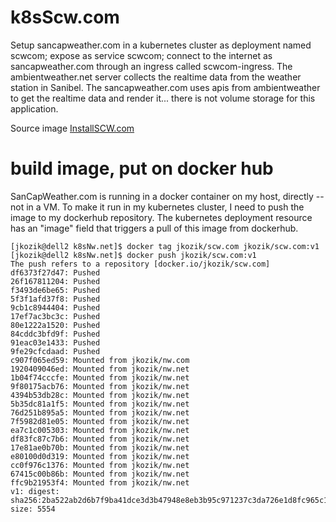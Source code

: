 # k8sScw.com

Setup sancapweather.com in a kubernetes cluster as deployment named scwcom; expose as service scwcom; connect to the internet as sancapweather.com through an ingress called scwcom-ingress. The ambientweather.net server collects the realtime data from the weather station in Sanibel.  The sancapweather.com uses apis from ambientweather to get the realtime data and render it... there is not volume storage for this application.

Source image [InstallSCW.com](https://github.com/jkozik/InstallSCW.com)

# build image, put on docker hub
SanCapWeather.com is running in a docker container on my host, directly -- not in a VM.  To make it run in my kubernetes cluster, I need to push the image to my dockerhub repository.  The kubernetes deployment resource has an "image" field that triggers a pull of this image from dockerhub.
```
[jkozik@dell2 k8sNw.net]$ docker tag jkozik/scw.com jkozik/scw.com:v1
[jkozik@dell2 k8sNw.net]$ docker push jkozik/scw.com:v1
The push refers to a repository [docker.io/jkozik/scw.com]
df6373f27d47: Pushed
26f167811204: Pushed
f3493de6be65: Pushed
5f3f1afd37f8: Pushed
9cb1c8944404: Pushed
17ef7ac3bc3c: Pushed
80e1222a1520: Pushed
84cddc3bfd9f: Pushed
91eac03e1433: Pushed
9fe29cfcdaad: Pushed
c907f065ed59: Mounted from jkozik/nw.com
1920409046ed: Mounted from jkozik/nw.net
1b04f74cccfe: Mounted from jkozik/nw.net
9f80175acb76: Mounted from jkozik/nw.net
4394b53db28c: Mounted from jkozik/nw.net
5b35dc81a1f5: Mounted from jkozik/nw.net
76d251b895a5: Mounted from jkozik/nw.net
7f5982d81e05: Mounted from jkozik/nw.net
ea7c1c005303: Mounted from jkozik/nw.net
df83fc87c7b6: Mounted from jkozik/nw.net
17e81ae0b70b: Mounted from jkozik/nw.net
e80100d0d319: Mounted from jkozik/nw.net
cc0f976c1376: Mounted from jkozik/nw.net
67415c00b86b: Mounted from jkozik/nw.net
ffc9b21953f4: Mounted from jkozik/nw.net
v1: digest: sha256:2ba522ab2d6b7f9ba41dce3d3b47948e8eb3b95c971237c3da726e1d8fc965c1 size: 5554
```
